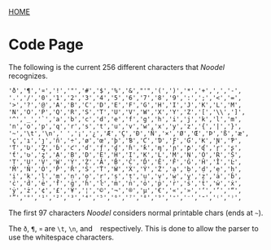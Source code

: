 [HOME](README.md)

# Code Page

The following is the current 256 different characters that _Noodel_ recognizes.

```
'ð','¶','¤','!','"','#','$','%','&',"'",'(',')','*','+',',','-',
'.','/','0','1','2','3','4','5','6','7','8','9',':',';','<','=',
'>','?','@','A','B','C','D','E','F','G','H','I','J','K','L','M',
'N','O','P','Q','R','S','T','U','V','W','X','Y','Z','[','\\',']',
'^','_','`','a','b','c','d','e','f','g','h','i','j','k','l','m',
'n','o','p','q','r','s','t','u','v','w','x','y','z','{','|','}',
'~','\t','\n',' ','¡','¿','Æ','Ç','Ð','Ñ','×','Ø','Œ','Þ','ß','æ',
'ç','ı','ȷ','ñ','÷','ø','œ','þ','Ɓ','Ƈ','Ɗ','Ƒ','Ɠ','Ƙ','Ɲ','Ƥ',
'Ƭ','Ʋ','Ȥ','ɓ','ƈ','ɗ','ƒ','ɠ','ɦ','ƙ','ɱ','ɲ','ƥ','ʠ','ɼ','ʂ',
'ƭ','ʋ','ȥ','Ạ','Ḅ','Ḍ','Ẹ','Ḥ','Ị','Ḳ','Ḷ','Ṃ','Ṇ','Ọ','Ṛ','Ṣ',
'Ṭ','Ụ','Ṿ','Ẉ','Ỵ','Ẓ','Ȧ','Ḃ','Ċ','Ḋ','Ė','Ḟ','Ġ','Ḣ','İ','Ŀ',
'Ṁ','Ṅ','Ȯ','Ṗ','Ṙ','Ṡ','Ṫ','Ẇ','Ẋ','Ẏ','Ż','ạ','ḅ','ḍ','ẹ','ḥ',
'ị','ḳ','ḷ','ṃ','ṇ','ọ','ṛ','ṣ','ṭ','ụ','ṿ','ẉ','ỵ','ẓ','ȧ','ḃ',
'ċ','ḋ','ė','ḟ','ġ','ḣ','ŀ','ṁ','ṅ','ȯ','ṗ','ṙ','ṡ','ṫ','ẇ','ẋ',
'ẏ','ż','¢','£','¥','¦','©','¬','®','µ','€','«','»','‘','’','“',
'”','°','¹','²','³','⁴','⁵','⁶','⁷','⁸','⁹','⁺','⁻','⁼','⁽','⁾',
```

The first 97 characters _Noodel_ considers normal printable chars (ends at `~`).

The `ð`, `¶`, `¤` are `\t`, `\n`, and ` ` respectively. This is done to allow the parser to use the whitespace characters.
